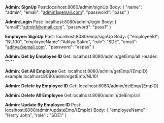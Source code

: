 **Admin: SignUp**
Post:localhost:8080/admin/signUp
Body: 
{
    "name": "admin",
    "email": "admin1@email.com",
    "password": "pass"
}


**Admin:Login**
Post: localhost:8080/admin/login
Body:
{
    "email":"admin1@email.com",
    "password": "pass1"
}


**Employee: SignUp**
Post: localhost:8080/emp/signUp
Body:
{
    "employeeId": "NL100",
    "employeeName":"Aditya Sakre",
    "role": "SDE",
    "email": "aditya@email.com",
    "password": "aspas"
}



**Admin: Get by Employee ID**
Get: localhost:8080/admin/getEmp/all
Header: "":""

**Admin: Get All Employee**
Get: localhost:8080/admin/getEmp/{EmpID}
example 
localhost:8080/admin/getEmp/NL101

**Admin: Delete by Employee ID**
Get: localhost:8080/admin/delEmp/{EmpID}

**Admin: Delete All Employee**
Get:localhost:8080/admin/delEmp/all


**Admin: Update By Employee ID**
Post: localhost:8080/admin/updateEmp/{EmpId}
Body: 
{
    "employeeName" : "Harry John",
    "role" : "SDE1"
}
